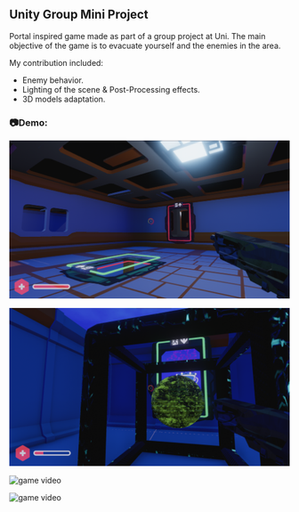 ## Unity Group Mini Project

Portal inspired game made as part of a group project at Uni. The main objective of the game is to evacuate yourself and the enemies in the area.

My contribution included:
* Enemy behavior.
* Lighting of the scene & Post-Processing effects.
* 3D models adaptation.

### 📷Demo:

![game screenshot](/demo/screenshot.png "Eviction Doors")

![game screenshot](/demo/screenshot2.png "Final Point")

![game video](/demo/video.gif "Enemy Showcase")

![game video](/demo/video2.gif "Portal Showcase")
